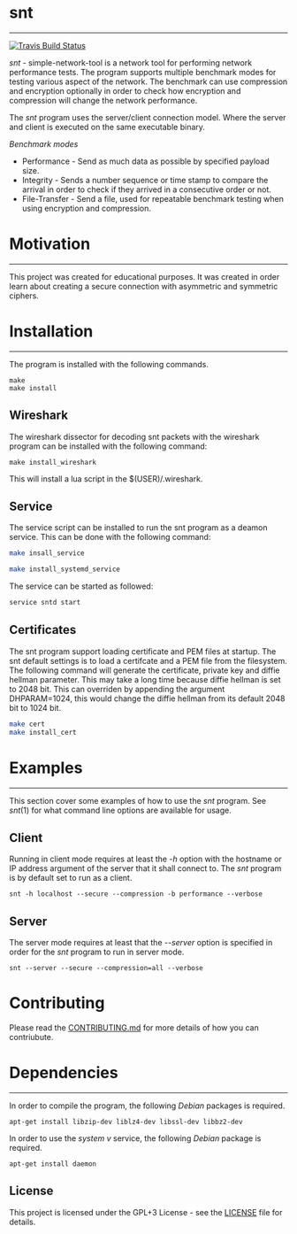 # snt #
----
[![Travis Build Status](https://travis-ci.org/voldien/snt.svg?branch=master)](https://travis-ci.org/voldien/snt)

*snt* - simple-network-tool is a network tool for performing network performance tests. The program supports multiple benchmark modes for testing various aspect of the network. The benchmark can use compression and encryption optionally in order to check how encryption and compression will change the network performance.

The *snt* program uses the server/client connection model. Where the server and client is executed on the same executable binary.

*Benchmark modes*

* Performance - Send as much data as possible by specified payload size.
* Integrity - Sends a number sequence or time stamp to compare the arrival in order to check if they arrived in a consecutive order or not.
* File-Transfer - Send a file, used for repeatable benchmark testing when using encryption and compression.

# Motivation #
----
This project was created for educational purposes. It was created in order learn about creating a secure connection with asymmetric and symmetric ciphers.

# Installation #
----
The program is installed with the following commands.
```
make
make install
```
## Wireshark ##
The wireshark dissector for decoding snt packets with the wireshark program can be installed with the following command:
```
make install_wireshark
```
This will install a lua script in the $(USER)/.wireshark.

## Service ##
The service script can be installed to run the snt program as a deamon service. This can be done with the following command:
```bash
make insall_service 
```
```bash
make install_systemd_service
```
The service can be started as followed:
```bash
service sntd start
```

## Certificates ##
The snt program support loading certificate and PEM files at startup. The snt default settings is to load a certifcate and a PEM file from the filesystem.
The following command will generate the certificate, private key and diffie hellman parameter. This may take a long time because diffie hellman is set to 2048 bit. This can overriden by appending the argument DHPARAM=1024, this would change the diffie hellman from its default 2048 bit to 1024 bit.
```bash
make cert
make install_cert
```

# Examples #
----
This section cover some examples of how to use the *snt* program. See *snt*(1) for what command line options are available for usage.

## Client ##
Running in client mode requires at least the *-h* option with the hostname or IP address argument of the server that it shall connect to. The *snt* program is by default set to run as a client.
```
snt -h localhost --secure --compression -b performance --verbose
```
## Server ##
The server mode requires at least that the *--server* option is specified in order for the *snt* program to run in server mode.
```
snt --server --secure --compression=all --verbose
```

# Contributing # 

Please read the [CONTRIBUTING.md](CONTRIBUTING) for more details of how you can contriubute.

# Dependencies #
----------------
In order to compile the program, the following *Debian* packages is required.
```
apt-get install libzip-dev liblz4-dev libssl-dev libbz2-dev
```
In order to use the *system v* service, the following *Debian* package is required.
```
apt-get install daemon
```

## License ##

This project is licensed under the GPL+3 License - see the [LICENSE](LICENSE) file for details.

